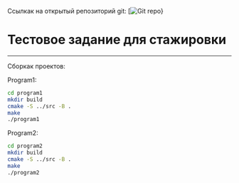 Ссылкак на открытый репозиторий git: [![Git repo](https://github.com/Akumarus/test_task.git)}

Тестовое задание для стажировки
=======
-------

Сборкак проектов:

Program1:
```sh
cd program1
mkdir build
cmake -S ../src -B .
make
./program1
```

Program2:
```sh
cd program2
mkdir build
cmake -S ../src -B .
make
./program2
```
